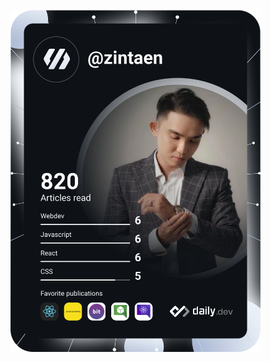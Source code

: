 <a href="https://app.daily.dev/zintaen"><img src="https://github.com/zintaen/zintaen/blob/main/devcard.svg" width="400" alt="Stephen Cheng's Dev Card"/></a>
